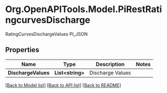 # Org.OpenAPITools.Model.PiRestRatingcurvesDischarge
RatingCurvesDischargeValues PI_JSON

## Properties

Name | Type | Description | Notes
------------ | ------------- | ------------- | -------------
**DischargeValues** | **List&lt;string&gt;** | Discharge Values | 

[[Back to Model list]](../README.md#documentation-for-models) [[Back to API list]](../README.md#documentation-for-api-endpoints) [[Back to README]](../README.md)

